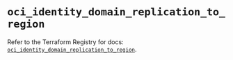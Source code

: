 # `oci_identity_domain_replication_to_region`

Refer to the Terraform Registry for docs: [`oci_identity_domain_replication_to_region`](https://registry.terraform.io/providers/oracle/oci/7.19.0/docs/resources/identity_domain_replication_to_region).

